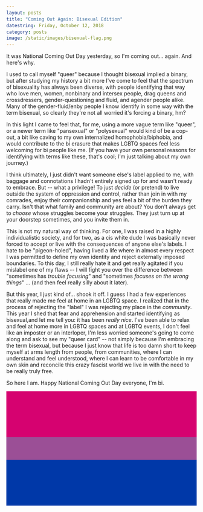 ```yaml
---
layout: posts
title: "Coming Out Again: Bisexual Edition"
datestring: Friday, October 12, 2018
category: posts
image: /static/images/bisexual-flag.png
---
```


It was National Coming Out Day yesterday, so I'm coming out... again. And here's why.

I used to call myself "queer" because I thought bisexual implied a binary, but after studying my history a bit more I've come to feel that the spectrum of bisexuality has always been diverse, with people identifying that way who love men, women, nonbinary and intersex people, drag queens and crossdressers, gender-questioning and fluid, and agender people alike. Many of the gender-fluid/enby people I know identify in some way with the term bisexual, so clearly they're not all worried it's forcing a binary, hm?

In this light I came to feel that, for me, using a more vague term like "queer", or a newer term like "pansexual" or "polysexual" would kind of be a cop-out, a bit like caving to my own internalized homophobia/biphobia, and would contribute to the bi erasure that makes LGBTQ spaces feel less welcoming for bi people like me. (If you have your own personal reasons for identifying with terms like these, that's cool; I'm just talking about my own journey.)

I think ultimately, I just didn't want someone else's label applied to me, with baggage and connotations I hadn't entirely signed up for and wasn't ready to embrace. But -- what a privilege! To just _decide_ (or pretend) to live outside the system of oppression and control, rather than join in with my comrades, enjoy their companionship and yes feel a bit of the burden they carry. Isn't that what family and community are about? You don't always get to _choose_ whose struggles become your struggles. They just turn up at your doorstep sometimes, and you invite them in.

This is not my natural way of thinking. For one, I was raised in a highly individualistic society, and for two, as a cis white dude I was basically never forced to accept or live with the consequences of anyone else's labels. I hate to be "pigeon-holed", having lived a life where in almost every respect I was permitted to define my own identity and reject externally imposed boundaries. To this day, I still really hate it and get really agitated if you mislabel one of my flaws -- I will fight you over the difference between "sometimes has _trouble focusing_" and "sometimes _focuses on the wrong things_" ... (and then feel really silly about it later).

But this year, I just kind of... shook it off. I guess I had a few experiences that really made me feel at home in an LGBTQ space. I realized that in the process of rejecting the "label" I was rejecting my place in the _community_. This year I shed that fear and apprehension and started identifying as bisexual,and let me tell you: it has been _really nice_. I've been able to relax and feel at home more in LGBTQ spaces and at LGBTQ events, I don't feel like an imposter or an interloper, I'm less worried someone's going to come along and ask to see my "queer card" -- not simply because I'm embracing the term bisexual, but because I just know that life is too damn short to keep myself at arms length from people, from communities, where I can understand and feel understood, where I can learn to be comfortable in my own skin and reconcile this crazy fascist world we live in with the need to be really truly free.

So here I am. Happy National Coming Out Day everyone, I'm bi.

![Bisexual Pride Flag](/static/images/bisexual-flag.png)
